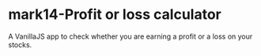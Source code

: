 # mark14-Profit or loss calculator
 A VanillaJS app to check whether you are earning a profit or a loss on your stocks.
